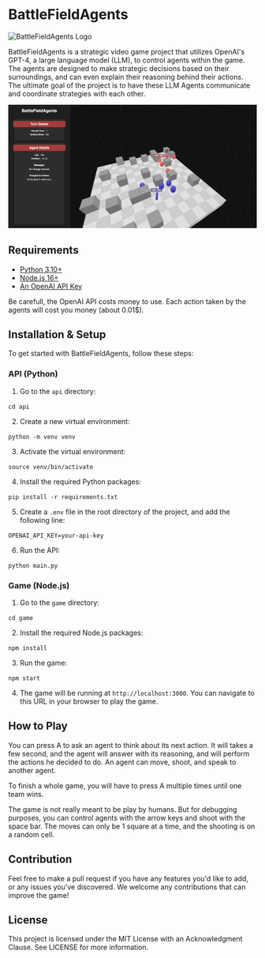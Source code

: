 # BattleFieldAgents

![BattleFieldAgents Logo](https://placehold.co/700x90/ffffff/000000?text=BattleFieldAgents)

BattleFieldAgents is a strategic video game project that utilizes OpenAI's GPT-4, a large language model (LLM), to control agents within the game. The agents are designed to make strategic decisions based on their surroundings, and can even explain their reasoning behind their actions. The ultimate goal of the project is to have these LLM Agents communicate and coordinate strategies with each other.

![BattleFieldAgents Screenshot](illustration.png)

## Requirements

* [Python 3.10+](https://www.python.org/downloads/)
* [Node.js 16+](https://nodejs.org/en/download/)
* [An OpenAI API Key](https://beta.openai.com/)

Be carefull, the OpenAI API costs money to use. Each action taken by the agents will cost you money (about 0.01$).

## Installation & Setup

To get started with BattleFieldAgents, follow these steps:

### API (Python)

1. Go to the `api` directory:

```
cd api
```

2. Create a new virtual environment:

```
python -m venv venv
```

3. Activate the virtual environment:
```
source venv/bin/activate
```

4. Install the required Python packages:

```
pip install -r requirements.txt
```

5. Create a `.env` file in the root directory of the project, and add the following line:

```
OPENAI_API_KEY=your-api-key
```

6. Run the API:

```
python main.py
```

### Game (Node.js)

1. Go to the `game` directory:

```
cd game
```

2. Install the required Node.js packages:
```
npm install
```

3. Run the game:

```
npm start
```

4. The game will be running at `http://localhost:3000`. You can navigate to this URL in your browser to play the game.

## How to Play

You can press A to ask an agent to think about its next action. It will takes a few second, and the agent will answer with its reasoning, and will perform the actions he decided to do. An agent can move, shoot, and speak to another agent.  

To finish a whole game, you will have to press A multiple times until one team wins.

The game is not really meant to be play by humans. But for debugging purposes, you can control agents with the arrow keys and shoot with the space bar. The moves can only be 1 square at a time, and the shooting is on a random cell.

## Contribution
Feel free to make a pull request if you have any features you'd like to add, or any issues you've discovered. We welcome any contributions that can improve the game!

## License
This project is licensed under the MIT License with an Acknowledgment Clause. See LICENSE for more information.
